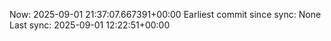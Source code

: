 Now: 2025-09-01 21:37:07.667391+00:00 Earliest commit since sync: None Last sync: 2025-09-01 12:22:51+00:00
